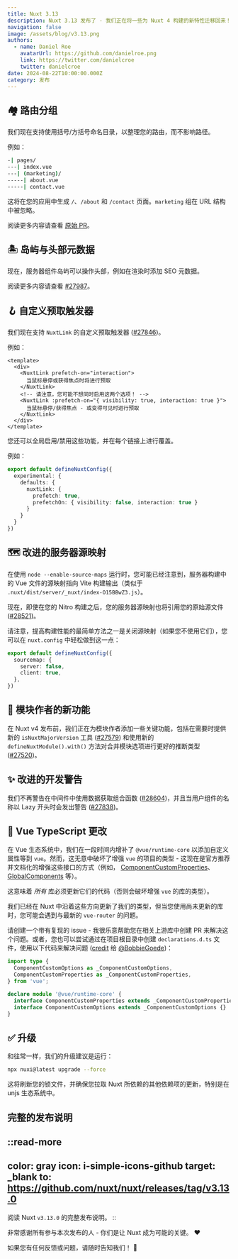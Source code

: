 ```yaml
---
title: Nuxt 3.13
description: Nuxt 3.13 发布了 - 我们正在将一些为 Nuxt 4 构建的新特性迁移回来！
navigation: false
image: /assets/blog/v3.13.png
authors:
  - name: Daniel Roe
    avatarUrl: https://github.com/danielroe.png
    link: https://twitter.com/danielcroe
    twitter: danielcroe
date: 2024-08-22T10:00:00.000Z
category: 发布
---
```


## 🏘️ 路由分组

我们现在支持使用括号/方括号命名目录，以整理您的路由，而不影响路径。

例如：

```bash [目录结构]
-| pages/
---| index.vue
---| (marketing)/
-----| about.vue
-----| contact.vue
```

这将在您的应用中生成 `/`、`/about` 和 `/contact` 页面。`marketing` 组在 URL 结构中被忽略。

阅读更多内容请查看 [原始 PR](https://github.com/nuxt/nuxt/pull/28276)。

## 🏝️ 岛屿与头部元数据

现在，服务器组件岛屿可以操作头部，例如在渲染时添加 SEO 元数据。

阅读更多内容请查看 [#27987](https://github.com/nuxt/nuxt/pull/27987)。

## 🪝 自定义预取触发器

我们现在支持 `NuxtLink` 的自定义预取触发器 ([#27846](https://github.com/nuxt/nuxt/pull/27846))。

例如：

```vue [pages/index.vue]
<template>
  <div>
    <NuxtLink prefetch-on="interaction">
      当鼠标悬停或获得焦点时将进行预取
    </NuxtLink>
    <!-- 请注意，您可能不想同时启用这两个选项！ -->
    <NuxtLink :prefetch-on="{ visibility: true, interaction: true }">
      当鼠标悬停/获得焦点 - 或变得可见时进行预取
    </NuxtLink>
  </div>
</template>
```

您还可以全局启用/禁用这些功能，并在每个链接上进行覆盖。

例如：

```ts [nuxt.config.ts]
export default defineNuxtConfig({
  experimental: {
    defaults: {
      nuxtLink: {
        prefetch: true,
        prefetchOn: { visibility: false, interaction: true }
      }
    }
  }
})
```

## 🗺️ 改进的服务器源映射

在使用 `node --enable-source-maps` 运行时，您可能已经注意到，服务器构建中的 Vue 文件的源映射指向 Vite 构建输出（类似于 `.nuxt/dist/server/_nuxt/index-O15BBwZ3.js`）。

现在，即使在您的 Nitro 构建之后，您的服务器源映射也将引用您的原始源文件 ([#28521](https://github.com/nuxt/nuxt/pull/28521))。

请注意，提高构建性能的最简单方法之一是关闭源映射（如果您不使用它们），您可以在 `nuxt.config` 中轻松做到这一点：

```ts [nuxt.config.ts]
export default defineNuxtConfig({
  sourcemap: {
    server: false,
    client: true,
  },
})
```

## 🎁 模块作者的新功能

在 Nuxt v4 发布前，我们正在为模块作者添加一些关键功能，包括在需要时提供新的 `isNuxtMajorVersion` 工具 ([#27579](https://github.com/nuxt/nuxt/pull/27579)) 和使用新的 `defineNuxtModule().with()` 方法对合并模块选项进行更好的推断类型 ([#27520](https://github.com/nuxt/nuxt/pull/27520))。

## ✨ 改进的开发警告

我们不再警告在中间件中使用数据获取组合函数 ([#28604](https://github.com/nuxt/nuxt/pull/28604))，并且当用户组件的名称以 Lazy 开头时会发出警告 ([#27838](https://github.com/nuxt/nuxt/pull/27838))。

## 🚨 Vue TypeScript 更改

在 Vue 生态系统中，我们在一段时间内增补了 `@vue/runtime-core` 以添加自定义属性等到 `vue`。然而，这无意中破坏了增强 `vue` 的项目的类型 - 这现在是官方推荐并文档化的增强这些接口的方式（例如， [ComponentCustomProperties](https://vue.zhcndoc.com/api/utility-types.html#componentcustomproperties)、[GlobalComponents](https://vue.zhcndoc.com/guide/extras/web-components.html#web-components-and-typescript) 等）。

这意味着 _所有_ 库必须更新它们的代码（否则会破坏增强 `vue` 的库的类型）。

我们已经在 Nuxt 中沿着这些方向更新了我们的类型，但当您使用尚未更新的库时，您可能会遇到与最新的 `vue-router` 的问题。

请创建一个带有复现的 issue - 我很乐意帮助您在相关上游库中创建 PR 来解决这个问题。或者，您也可以尝试通过在项目根目录中创建 `declarations.d.ts` 文件，使用以下代码来解决问题 ([credit](https://github.com/nuxt/nuxt/pull/28542#issuecomment-2293282891) 给 [@BobbieGoede](https://github.com/BobbieGoede))：

```ts [declarations.d.ts]
import type {
  ComponentCustomOptions as _ComponentCustomOptions,
  ComponentCustomProperties as _ComponentCustomProperties,
} from 'vue';

declare module '@vue/runtime-core' {
  interface ComponentCustomProperties extends _ComponentCustomProperties {}
  interface ComponentCustomOptions extends _ComponentCustomOptions {}
}
```

## ✅ 升级

和往常一样，我们的升级建议是运行：

```sh
npx nuxi@latest upgrade --force
```

这将刷新您的锁文件，并确保您拉取 Nuxt 所依赖的其他依赖项的更新，特别是在 unjs 生态系统中。

## 完整的发布说明

::read-more
---
color: gray
icon: i-simple-icons-github
target: _blank
to: https://github.com/nuxt/nuxt/releases/tag/v3.13.0
---
阅读 Nuxt `v3.13.0` 的完整发布说明。
::

非常感谢所有参与本次发布的人 - 你们是让 Nuxt 成为可能的关键。 ❤️

如果您有任何反馈或问题，请随时告知我们！ 🙏
